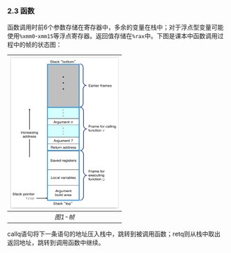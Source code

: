 ### 2.3 函数

函数调用时前6个参数存储在寄存器中，多余的变量在栈中；对于浮点型变量可能使用`%xmm0`-`xmm15`等浮点寄存器。返回值存储在`%rax`中。下图是课本中函数调用过程中的帧的状态图：

|<img src="./frame-general.png" width="250" height="350">|
|:--:|
|*图1-帧*|

callq语句将下一条语句的地址压入栈中，跳转到被调用函数；retq则从栈中取出返回地址，跳转到调用函数中继续。


